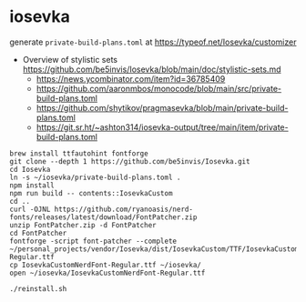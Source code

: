 # iosevka

generate `private-build-plans.toml` at https://typeof.net/Iosevka/customizer

- Overview of stylistic sets https://github.com/be5invis/Iosevka/blob/main/doc/stylistic-sets.md
  - https://news.ycombinator.com/item?id=36785409
  - https://github.com/aaronmbos/monocode/blob/main/src/private-build-plans.toml
  - https://github.com/shytikov/pragmasevka/blob/main/private-build-plans.toml
  - https://git.sr.ht/~ashton314/iosevka-output/tree/main/item/private-build-plans.toml

```shell
brew install ttfautohint fontforge
git clone --depth 1 https://github.com/be5invis/Iosevka.git
cd Iosevka
ln -s ~/iosevka/private-build-plans.toml .
npm install
npm run build -- contents::IosevkaCustom
cd ..
curl -OJNL https://github.com/ryanoasis/nerd-fonts/releases/latest/download/FontPatcher.zip
unzip FontPatcher.zip -d FontPatcher
cd FontPatcher
fontforge -script font-patcher --complete ~/personal_projects/vendor/Iosevka/dist/IosevkaCustom/TTF/IosevkaCustom-Regular.ttf
cp IosevkaCustomNerdFont-Regular.ttf ~/iosevka/
open ~/iosevka/IosevkaCustomNerdFont-Regular.ttf
```

`./reinstall.sh`
